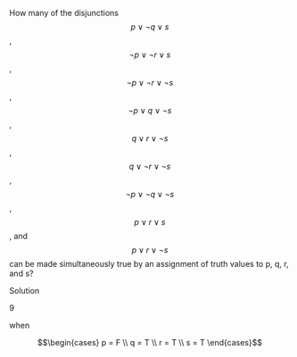 How many of the disjunctions $$p \vee \neg q \vee s$$, $$\neg p \vee \neg r \vee s$$, $$\neg p \vee \neg r \vee \neg s$$, $$\neg p \vee q \vee \neg s$$, $$q \vee r \vee \neg s$$, $$q \vee \neg r \vee \neg s$$, $$\neg p \vee \neg q \vee \neg s$$, $$p \vee r \vee s$$, and $$p \vee r \vee \neg s$$ can be made simultaneously true by an assignment of truth values to p, q, r, and s?

Solution

9

when 

$$\begin{cases}
p = F \\
q = T \\
r = T \\
s = T
\end{cases}$$